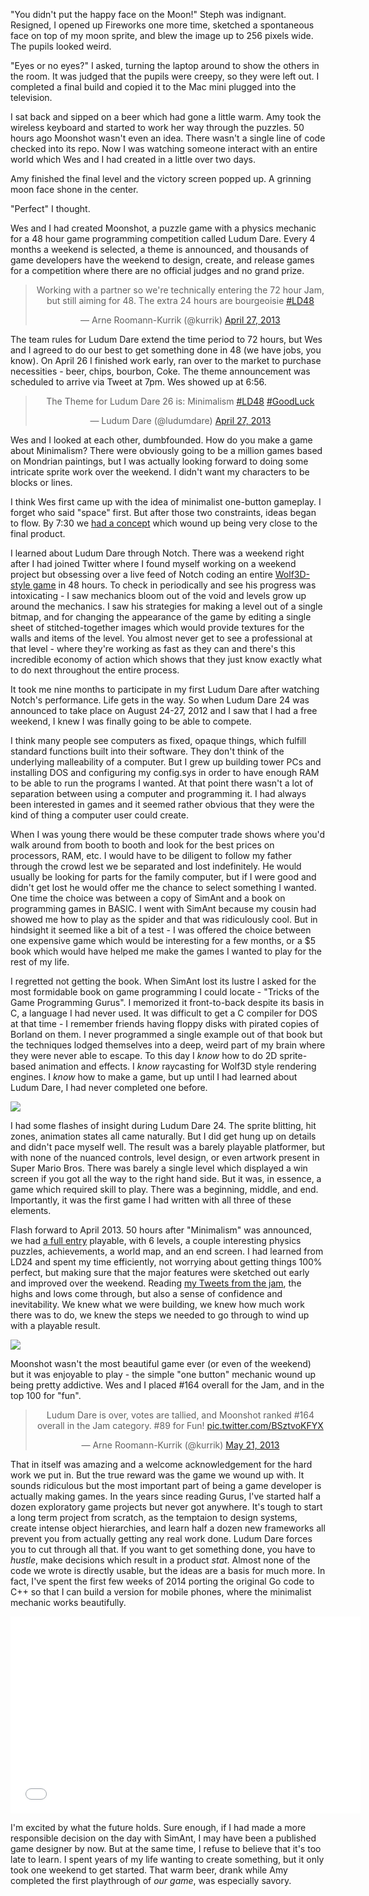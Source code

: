 [1]: http://www.ludumdare.com/compo/ludum-dare-21/?action=preview&uid=398
[2]: https://github.com/kurrik/ld26/commit/d59f4b6abab14bfc5ada35d4591fc0a8f9fae93b
[3]: http://eg.regio.us/ld26/
[4]: https://twitter.com/kurrik/timelines/414509692761567232

"You didn't put the happy face on the Moon!" Steph was indignant.  Resigned,
I opened up Fireworks one more time, sketched a spontaneous face on top of my
moon sprite, and blew the image up to 256 pixels wide.  The pupils looked weird.

<!--BREAK-->

"Eyes or no eyes?" I asked, turning the laptop around to show the others in
the room.  It was judged that the pupils were creepy, so they were left out.
I completed a final build and copied it to the Mac mini plugged into the
television.

I sat back and sipped on a beer which had gone a little warm.  Amy took
the wireless keyboard and started to work her way through the puzzles.
50 hours ago Moonshot wasn't even an idea.  There wasn't a single line of
code checked into its repo.  Now I was watching someone interact with an
entire world which Wes and I had created in a little over two days.

Amy finished the final level and the victory screen popped up.
A grinning moon face shone in the center.

"Perfect" I thought.

Wes and I had created Moonshot, a puzzle game with a physics mechanic
for a 48 hour game programming competition called Ludum Dare.  Every 4 months
a weekend is selected, a theme is announced, and thousands of game developers
have the weekend to design, create, and release games for a competition
where there are no official judges and no grand prize.

<p>
<blockquote class="twitter-tweet" align="center"><p>Working with a partner so we're technically entering the 72 hour Jam, but still aiming for 48. The extra 24 hours are bourgeoisie <a href="https://twitter.com/search/%23LD48">#LD48</a></p>&mdash; Arne Roomann-Kurrik (@kurrik) <a href="https://twitter.com/kurrik/status/327974549054439424">April 27, 2013</a></blockquote>
</p>

The team rules for Ludum Dare extend the time period to 72 hours,
but Wes and I agreed to do our best to get something done in 48
(we have jobs, you know).  On April 26 I finished work early, ran
over to the market to purchase necessities - beer, chips, bourbon, Coke.
The theme announcement was scheduled to arrive via Tweet at 7pm.
Wes showed up at 6:56.

<p>
<blockquote class="twitter-tweet" align="center"><p>The Theme for Ludum Dare 26 is: Minimalism <a href="https://twitter.com/search/%23LD48">#LD48</a> <a href="https://twitter.com/search/%23GoodLuck">#GoodLuck</a></p>&mdash; Ludum Dare (@ludumdare) <a href="https://twitter.com/ludumdare/status/327965350337585152">April 27, 2013</a></blockquote>
</p>

Wes and I looked at each other, dumbfounded.  How do you make a game about
Minimalism?  There were obviously going to be a million games based on
Mondrian paintings, but I was actually looking forward to doing some
intricate sprite work over the weekend.  I didn't want my characters
to be blocks or lines.

I think Wes first came up with the idea of minimalist one-button gameplay.
I forget who said "space" first.  But after those two constraints, ideas
began to flow.  By 7:30 we [had a concept][2] which wound up being very
close to the final product.

I learned about Ludum Dare through Notch.  There was a weekend right
after I had joined Twitter where I found myself working on a weekend
project but obsessing over a live feed of Notch coding an
entire [Wolf3D-style game][1] in 48 hours.  To check in periodically
and see his progress was intoxicating - I saw mechanics bloom out of the
void and levels grow up around the mechanics.  I saw his strategies for
making a level out of a single bitmap, and for changing the appearance of
the game by editing a single sheet of stitched-together images which would
provide textures for the walls and items of the level.  You almost never
get to see a professional at that level - where they're working as fast as
they can and there's this incredible economy of action which shows that
they just know exactly what to do next throughout the entire process.

It took me nine months to participate in my first Ludum Dare after
watching Notch's performance.  Life gets in the way.  So when Ludum
Dare 24 was announced to take place on August 24-27, 2012 and I saw
that I had a free weekend, I knew I was finally going to be able to compete.

I think many people see computers as fixed, opaque things, which fulfill
standard functions built into their software.  They don't think of the
underlying malleability of a computer.  But I grew up building tower
PCs and installing DOS and configuring my config.sys in order to
have enough RAM to be able to run the programs I wanted.  At that point
there wasn't a lot of separation between using a computer and programming it.
I had always been interested in games and it seemed rather obvious that
they were the kind of thing a computer user could create.

When I was young there would be these computer trade shows where you'd walk
around from booth to booth and look for the best prices on processors, RAM,
etc.  I would have to be diligent to follow my father through the crowd
lest we be separated and lost indefinitely.  He would usually be looking
for parts for the family computer, but if I were good and didn't get lost
he would offer me the chance to select something I wanted.  One time the
choice was between a copy of SimAnt and a book on programming games in BASIC.
I went with SimAnt because my cousin had showed me how to play as the spider
and that was ridiculously cool.  But in hindsight it seemed like a bit of a
test - I was offered the choice between one expensive game which would be
interesting for a few months, or a $5 book which would have helped me
make the games I wanted to play for the rest of my life.

I regretted not getting the book.  When SimAnt lost its lustre I asked
for the most formidable book on game programming I could locate -
"Tricks of the Game Programming Gurus".  I memorized it front-to-back
despite its basis in C, a language I had never used.  It was difficult to
get a C compiler for DOS at that time - I remember friends having floppy
disks with pirated copies of Borland on them.  I never programmed a single
example out of that book but the techniques lodged themselves into a deep,
weird part of my brain where they were never able to escape.
To this day I _know_ how to do 2D sprite-based animation and effects.
I _know_ raycasting for Wolf3D style rendering engines.  I _know_ how to
make a game, but up until I had learned about Ludum Dare, I had never
completed one before.

<p class="centered">
  <img src="{{link "gurus.png" }}" />
</p>

I had some flashes of insight during Ludum Dare 24.  The sprite blitting,
hit zones, animation states all came naturally.  But I did get hung up on
details and didn't pace myself well. The result was a barely playable
platformer, but with none of the nuanced controls, level design, or even
artwork present in Super Mario Bros.  There was barely a single level which
displayed a win screen if you got all the way to the right hand side.  But
it was, in essence, a game which required skill to play.  There was a
beginning, middle, and end.  Importantly, it was the first game I had
written with all three of these elements.

Flash forward to April 2013.  50 hours after "Minimalism" was announced,
we had [a full entry][3] playable, with 6 levels, a couple interesting
physics puzzles, achievements, a world map, and an end screen.  I had learned
from LD24 and spent my time efficiently, not worrying about getting things
100% perfect, but making sure that the major features were sketched out
early and improved over the weekend.  Reading [my Tweets from the jam][4],
the highs and lows come through, but also a sense of confidence and
inevitability.  We knew what we were building, we knew how much work there
was to do, we knew the steps we needed to go through to wind up with a
playable result.

<p class="centered">
  <img src="{{link "moonshot.png" }}" />
</p>

Moonshot wasn't the most beautiful game ever (or even of the weekend)
but it was enjoyable to play - the simple "one button" mechanic wound up
being pretty addictive.  Wes and I placed #164 overall for the Jam, and
in the top 100 for "fun".

<p>
<blockquote class="twitter-tweet" lang="en" align="center"><p>Ludum Dare is over, votes are tallied, and Moonshot ranked #164 overall in the Jam category. #89 for Fun! <a href="http://t.co/BSztvoKFYX">pic.twitter.com/BSztvoKFYX</a></p>&mdash; Arne Roomann-Kurrik (@kurrik) <a href="https://twitter.com/kurrik/statuses/336712053651828736">May 21, 2013</a></blockquote>
</p>

That in itself was amazing and a welcome acknowledgement for the hard work
we put in.  But the true reward was the game we wound up with.  It sounds
ridiculous but the most important part of being a game developer is
actually making games.  In the years since reading Gurus, I've started
half a dozen exploratory game projects but never got anywhere.  It's tough
to start a long term project from scratch, as the temptaion to design
systems, create intense object hierarchies, and learn half a dozen new
frameworks all prevent you from actually getting any real work done.
Ludum Dare forces you to cut through all that.  If you want to get
something done, you have to _hustle_, make decisions which result in a
product _stat_.  Almost none of the code we wrote is directly usable,
but the ideas are a basis for much more.  In fact, I've spent the first
few weeks of 2014 porting the original Go code to C++ so that I can build
a version for mobile phones, where the minimalist mechanic works beautifully.

<p class="centered">
  <iframe width="560" height="315" src="//www.youtube.com/embed/gjPWP08ZS8A" frameborder="0" allowfullscreen></iframe>
</p>

I'm excited by what the future holds.  Sure enough, if I had made a more
responsible decision on the day with SimAnt, I may have been a published
game designer by now.  But at the same time, I refuse to believe that
it's too late to learn.  I spent years of my life wanting to create
something, but it only took one weekend to get started. That warm beer,
drank while Amy completed the first playthrough of _our game_, was
especially savory.
